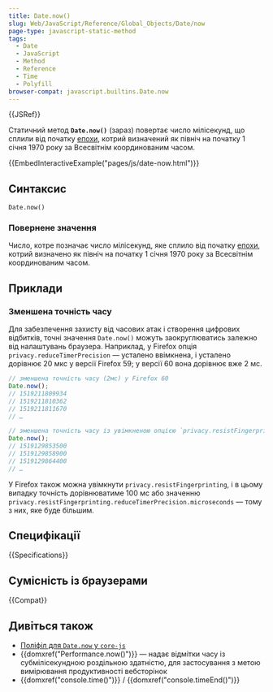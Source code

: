 ```yaml
---
title: Date.now()
slug: Web/JavaScript/Reference/Global_Objects/Date/now
page-type: javascript-static-method
tags:
  - Date
  - JavaScript
  - Method
  - Reference
  - Time
  - Polyfill
browser-compat: javascript.builtins.Date.now
---
```


{{JSRef}}

Статичний метод **`Date.now()`** (зараз) повертає число мілісекунд, що сплили від початку [епохи](/uk/docs/Web/JavaScript/Reference/Global_Objects/Date#epokha-ecmascript-i-mitky-chasu), котрий визначений як північ на початку 1 січня 1970 року за Всесвітнім координованим часом.

{{EmbedInteractiveExample("pages/js/date-now.html")}}

## Синтаксис

```js-nolint
Date.now()
```

### Повернене значення

Число, котре позначає число мілісекунд, яке сплило від початку [епохи](/uk/docs/Web/JavaScript/Reference/Global_Objects/Date#epokha-ecmascript-i-mitky-chasu), котрий визначено як північ на початку 1 січня 1970 року за Всесвітнім координованим часом.

## Приклади

### Зменшена точність часу

Для забезпечення захисту від часових атак і створення цифрових відбитків, точні значення `Date.now()` можуть заокруглюватись залежно від налаштувань браузера. Наприклад, у Firefox опція `privacy.reduceTimerPrecision` — усталено ввімкнена, і усталено дорівнює 20 мкс у версії Firefox 59; у версії 60 вона дорівнює вже 2 мс.

```js
// зменшена точність часу (2мс) у Firefox 60
Date.now();
// 1519211809934
// 1519211810362
// 1519211811670
// …

// зменшена точність часу із увімкненою опцією `privacy.resistFingerprinting`
Date.now();
// 1519129853500
// 1519129858900
// 1519129864400
// …
```

У Firefox також можна увімкнути `privacy.resistFingerprinting`, і в цьому випадку точність дорівнюватиме 100 мс або значенню `privacy.resistFingerprinting.reduceTimerPrecision.microseconds` — тому з них, яке буде більшим.

## Специфікації

{{Specifications}}

## Сумісність із браузерами

{{Compat}}

## Дивіться також

- [Поліфіл для `Date.now` у `core-js`](https://github.com/zloirock/core-js#ecmascript-date)
- {{domxref("Performance.now()")}} — надає відмітки часу із субмілісекундною роздільною здатністю, для застосування з метою вимірювання продуктивності вебсторінок
- {{domxref("console.time()")}} / {{domxref("console.timeEnd()")}}
